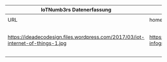 |IoTNumb3rs Datenerfassung|||||||||||
| ---- | ---- | ---- | ---- | ---- | ---- | ---- | ---- | ---- | ---- | ---- |
||||||||||||
|URL|home_url|filename|device_class|device_count|market_class|market_volume|prognosis_year|publication_year|authorship_class|Dropbox folder|
|https://ideadecodesign.files.wordpress.com/2017/03/iot-internet-of-things-1.jpg|https://ideadeco.co/2017/03/20/iot-infographic/|file3_iot-internet-of-things-1.jpg||||||||marielledemuth/20181111-1503|
